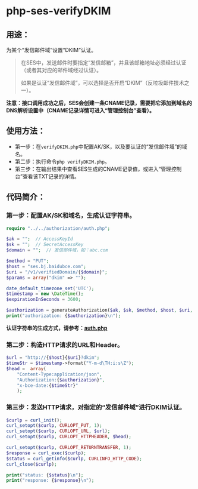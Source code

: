 # php-ses-verifyDKIM

## 用途：

为某个“发信邮件域”设置“DKIM”认证。

> 在SES中，发送邮件时要指定“发信邮箱”，并且该邮箱地址必须经过认证（或者其对应的邮件域经过认证）。
> 
> 如果是认证“发信邮件域”，可以选择是否开启“DKIM”（反垃圾邮件技术之一）。

**注意：接口调用成功之后，SES会创建一条CNAME记录，需要把它添加到域名的DNS解析设置中（CNAME记录详情可进入“管理控制台”查看）。**

## 使用方法：

* 第一步：在`verifyDKIM.php`中配置AK/SK，以及要认证的“发信邮件域”的域名。
* 第二步：执行命令`php verifyDKIM.php`。
* 第三步：在输出结果中查看SES生成的CNAME记录值，或进入“管理控制台”查看该TXT记录的详情。

## 代码简介：

### 第一步：配置AK/SK和域名，生成认证字符串。

```php
require "../../authorization/auth.php";

$ak = "";  // AccessKeyId
$sk = "";  // SecretAccessKey
$domain = "";  // 发信邮件域，如：abc.com

$method = "PUT";
$host = "ses.bj.baidubce.com";
$uri = "/v1/verifiedDomain/{$domain}";
$params = array("dkim" => "");

date_default_timezone_set('UTC');
$timestamp = new \DateTime();
$expirationInSeconds = 3600;

$authorization = generateAuthorization($ak, $sk, $method, $host, $uri, $params, $timestamp, $expirationInSeconds);
print("authorization: {$authorization}\n");
```

**认证字符串的生成方式，请参考：[auth.php](../../authorization/auth.php)**

### 第二步：构造HTTP请求的URL和Header。

```php
$url = "http://{$host}{$uri}?dkim";
$timeStr = $timestamp->format("Y-m-d\TH:i:s\Z");
$head =  array(
    "Content-Type:application/json",
    "Authorization:{$authorization}",
    "x-bce-date:{$timeStr}"
    );
```

### 第三步：发送HTTP请求，对指定的“发信邮件域”进行DKIM认证。

```php
$curlp = curl_init();
curl_setopt($curlp, CURLOPT_PUT, 1);
curl_setopt($curlp, CURLOPT_URL, $url);
curl_setopt($curlp, CURLOPT_HTTPHEADER, $head);

curl_setopt($curlp, CURLOPT_RETURNTRANSFER, 1);
$response = curl_exec($curlp);
$status = curl_getinfo($curlp, CURLINFO_HTTP_CODE);
curl_close($curlp);

print("status: {$status}\n");
print("response: {$response}\n");
```